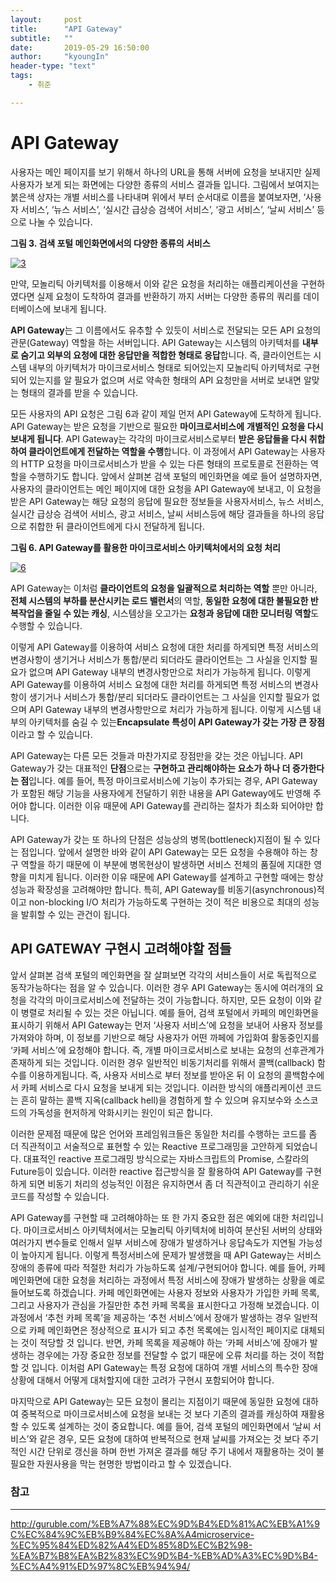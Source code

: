 ```yaml
---
layout:     post
title:      "API Gateway"
subtitle:   ""
date:       2019-05-29 16:50:00
author:     "kyoungIn"
header-type: "text"
tags:
    - 취준

---
```


# API Gateway

사용자는 메인 페이지를 보기 위해서 하나의 URL을 통해 서버에 요청을 보내지만 실제 사용자가 보게 되는 화면에는 다양한 종류의 서비스 결과들 입니다. 그림에서 보여지는 붉은색 상자는 개별 서비스를 나타내며 위에서 부터 순서대로 이름을 붙여보자면, ‘사용자 서비스’, ‘뉴스 서비스’, ‘실시간 급상승 검색어 서비스’, ‘광고 서비스’, ‘날씨 서비스’ 등으로 나눌 수 있습니다.

**그림 3. 검색 포털 메인화면에서의 다양한 종류의 서비스**

[![3](http://guruble.com/wp-content/uploads/2016/08/3.png)](http://guruble.com/wp-content/uploads/2016/08/3.png)

만약, 모놀리틱 아키텍처를 이용해서 이와 같은 요청을 처리하는 애플리케이션을 구현하였다면 실제 요청이 도착하여 결과를 반환하기 까지 서버는 다양한 종류의 쿼리를 데이터베이스에 보내게 됩니다. 



**API Gateway**는 그 이름에서도 유추할 수 있듯이 서비스로 전달되는 모든 API 요청의 관문(Gateway) 역할을 하는 서버입니다. 
API Gateway는 시스템의 아키텍처를 **내부로 숨기고 외부의 요청에 대한 응답만을 적합한 형태로 응답**합니다.
 즉, 클라이언트는 시스템 내부의 아키텍처가 마이크로서비스 형태로 되어있는지 모놀리틱 아키텍처로 구현되어 있는지를 알 필요가 없으며 서로 약속한 형태의 API 요청만을 서버로 보내면 알맞는 형태의 결과를 받을 수 있습니다.

모든 사용자의 API 요청은 그림 6과 같이 제일 먼저 API Gateway에 도착하게 됩니다.
 API Gateway는 받은 요청을 기반으로 필요한 **마이크로서비스에** **개별적인 요청을 다시 보내게 됩니다**.  API Gateway는 각각의 마이크로서비스로부터 **받은 응답들을 다시 취합하여 클라이언트에게 전달하는 역할을 수행**합니다. 이 과정에서 API Gateway는 사용자의 HTTP 요청을 마이크로서비스가 받을 수 있는 다른 형태의 프로토콜로 전환하는 역할을 수행하기도 합니다. 앞에서 살펴본 검색 포털의 메인화면을 예로 들어 설명하자면, 사용자의 클라이언트는 메인 페이지에 대한 요청을 API Gateway에 보내고, 이 요청을 받은 API Gateway는 해당 요청의 응답에 필요한 정보들을 사용자서비스, 뉴스 서비스, 실시간 급상승 검색어 서비스, 광고 서비스, 날씨 서비스등에 해당 결과들을 하나의 응답으로 취합한 뒤 클라이언트에게 다시 전달하게 됩니다.

**그림 6. API Gateway를 활용한 마이크로서비스 아키텍처에서의 요청 처리**

[![6](http://guruble.com/wp-content/uploads/2016/08/6.png)](http://guruble.com/wp-content/uploads/2016/08/6.png)

API Gateway는 이처럼 **클라이언트의 요청을 일괄적으로 처리하는 역할** 뿐만 아니라, **전체 시스템의 부하를 분산시키는 로드 밸런서**의 역할, **동일한 요청에 대한 불필요한 반복작업을 줄일 수 있는 캐싱**, 시스템상을 오고가는 **요청과 응답에 대한 모니터링 역할**도 수행할 수 있습니다.

이렇게 API Gateway를 이용하여 서비스 요청에 대한 처리를 하게되면 특정 서비스의 변경사항이 생기거나 서비스가 통합/분리 되더라도 클라이언트는 그 사실을 인지할 필요가 없으며 API Gateway 내부의 변경사항만으로 처리가 가능하게 됩니다. 이렇게 API Gateway를 이용하여 서비스 요청에 대한 처리를 하게되면 특정 서비스의 변경사항이 생기거나 서비스가 통합/분리 되더라도 클라이언트는 그 사실을 인지할 필요가 없으며 API Gateway 내부의 변경사항만으로 처리가 가능하게 됩니다. 이렇게 시스템 내부의 아키텍처를 숨길 수 있는**Encapsulate 특성이 API Gateway가 갖는 가장 큰 장점**이라고 할 수 있습니다.

API Gateway는 다른 모든 것들과 마찬가지로 장점만을 갖는 것은 아닙니다. API Gateway가 갖는 대표적인 **단점**으로는 **구현하고 관리해야하는 요소가 하나 더 증가한다는 점**입니다. 예를 들어, 특정 마이크로서비스에 기능이 추가되는 경우, API Gateway가 포함된 해당 기능을 사용자에게 전달하기 위한 내용을 API Gateway에도 반영해 주어야 합니다. 이러한 이유 때문에 API Gateway를 관리하는 절차가 최소화 되어야만 합니다.

API Gateway가 갖는 또 하나의 단점은 성능상의 병목(bottleneck)지점이 될 수 있다는 점입니다. 앞에서 설명한 바와 같이 API Gateway는 모든 요청을 수용해야 하는 창구 역할을 하기 때문에 이 부분에 병목현상이 발생하면 서비스 전체의 품질에 지대한 영향을 미치게 됩니다. 이러한 이유 때문에 API Gateway를 설계하고 구현할 때에는 항상 성능과 확장성을 고려해야만 합니다. 특히, API Gateway를 비동기(asynchronous)적이고 non-blocking I/O 처리가 가능하도록 구현하는 것이 적은 비용으로 최대의 성능을 발휘할 수 있는 관건이 됩니다.

## 

## API GATEWAY 구현시 고려해야할 점들

앞서 살펴본 검색 포털의 메인화면을 잘 살펴보면 각각의 서비스들이 서로 독립적으로 동작가능하다는 점을 알 수 있습니다. 이러한 경우 API Gateway는 동시에 여러개의 요청을 각각의 마이크로서비스에 전달하는 것이 가능합니다. 하지만, 모든 요청이 이와 같이 병렬로 처리될 수 있는 것은 아닙니다. 예를 들어, 검색 포털에서 카페의 메인화면을 표시하기 위해서 API Gateway는 먼저 ‘사용자 서비스’에 요청을 보내어 사용자 정보를 가져와야 하며, 이 정보를 기반으로 해당 사용자가 어떤 까페에 가입화여 활동중인지를 ‘카페 서비스’에 요청해야 합니다. 즉, 개별 마이크로서비스로 보내는 요청의 선후관계가 존재하게 되는 것입니다. 이러한 경우 일반적인 비동기처리를 위해서 콜백(callback) 함수를 이용하게됩니다. 즉, 사용자 서비스로 부터 정보를 받아온 뒤 이 요청의 콜백함수에서 카페 서비스로 다시 요청을 보내게 되는 것입니다. 이러한 방식의 애플리케이션 코드는 흔히 말하는 콜백 지옥(callback hell)을 경험하게 할 수 있으며 유지보수와 소스코드의 가독성을 현저하게 악화시키는 원인이 되곤 합니다.

이러한 문제점 때문에 많은 언어와 프레임워크들은 동일한 처리를 수행하는 코드를 좀 더 직관적이고 서술적으로 표현할 수 있는 Reactive 프로그래밍을 고안하게 되었습니다. 대표적인 reactive 프로그래밍 방식으로는 자바스크립트의 Promise, 스칼라의 Future등이 있습니다. 이러한 reactive 접근방식을 잘 활용하여 API Gateway를 구현하게 되면 비동기 처리의 성능적인 이점은 유지하면서 좀 더 직관적이고 관리하기 쉬운 코드를 작성할 수 있습니다.

API Gateway를 구현할 때 고려해야하는 또 한 가지 중요한 점은 예외에 대한 처리입니다. 마이크로서비스 아키텍처에서는 모놀리틱 아키텍처에 비하여 분산된 서버의 상태와 여러가지 변수들로 인해서 일부 서비스에 장애가 발생하거나 응답속도가 지연될 가능성이 높아지게 됩니다. 이렇게 특정서비스에 문제가 발생했을 때 API Gateway는 서비스 장애의 종류에 따라 적절한 처리가 가능하도록 설계/구현되어야 합니다. 예를 들어, 카페 메인화면에 대한 요청을 처리하는 과정에서 특정 서비스에 장애가 발생하는 상황을 예로 들어보도록 하겠습니다. 카페 메인화면에는 사용자 정보와 사용자가 가입한 카페 목록, 그리고 사용자가 관심을 가질만한 추천 카페 목록을 표시한다고 가정해 보겠습니다. 이 과정에서 ‘추천 카페 목록’을 제공하는 ‘추천 서비스’에서 장애가 발생하는 경우 일반적으로 카페 메인화면은 정상적으로 표시가 되고 추천 목록에는 임시적인 페이지로 대체되는 것이 적당할 것 입니다. 반면, 카페 목록을 제공해야 하는 ‘카페 서비스’에 장애가 발생하는 경우에는 가장 중요한 정보를 전달할 수 없기 때문에 오류 처리를 하는 것이 적합할 것 입니다. 이처럼 API Gateway는 특정 요청에 대하여 개별 서비스의 특수한 장애 상황에 대해서 어떻게 대처할지에 대한 고려가 구현시 포함되어야 합니다.

마지막으로 API Gateway는 모든 요청이 몰리는 지점이기 때문에 동일한 요청에 대하여 중복적으로 마이크로서비스에 요청을 보내는 것 보다 기존의 결과를 캐싱하여 재활용할 수 있도록 설계하는 것이 중요합니다. 예를 들어, 검색 포털의 메인화면에서 ‘날씨 서비스’와 같은 경우, 모든 요청에 대하여 반복적으로 현재 날씨를 가져오는 것 보다 주기적인 시간 단위로 갱신을 하며 한번 가져온 결과를 해당 주기 내에서 재활용하는 것이 불필요한 자원사용을 막는 현명한 방법이라고 할 수 있겠습니다.



### 참고

------

http://guruble.com/%EB%A7%88%EC%9D%B4%ED%81%AC%EB%A1%9C%EC%84%9C%EB%B9%84%EC%8A%A4microservice-%EC%95%84%ED%82%A4%ED%85%8D%EC%B2%98-%EA%B7%B8%EA%B2%83%EC%9D%B4-%EB%AD%A3%EC%9D%B4-%EC%A4%91%ED%97%8C%EB%94%94/